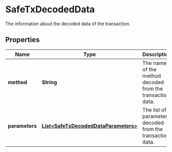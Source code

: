 

# SafeTxDecodedData

The information about the decoded data of the transaction.

## Properties

| Name | Type | Description | Notes |
|------------ | ------------- | ------------- | -------------|
|**method** | **String** | The name of the method decoded from the transaction data. |  [optional] |
|**parameters** | [**List&lt;SafeTxDecodedDataParameters&gt;**](SafeTxDecodedDataParameters.md) | The list of parameters decoded from the transaction data. |  [optional] |



